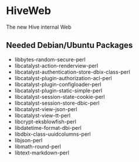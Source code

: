 # HiveWeb
The new Hive internal Web

## Needed Debian/Ubuntu Packages
* libbytes-random-secure-perl
* libcatalyst-action-renderview-perl
* libcatalyst-authentication-store-dbix-class-perl
* libcatalyst-plugin-authorization-acl-perl
* libcatalyst-plugin-configloader-perl
* libcatalyst-plugin-static-simple-perl
* libcatalyst-session-state-cookie-perl
* libcatalyst-session-store-dbic-perl
* libcatalyst-view-json-perl
* libcatalyst-view-tt-perl
* libcrypt-eksblowfish-perl
* libdatetime-format-dbi-perl
* libdbix-class-uuidcolumns-perl
* libjson-perl
* libmath-round-perl
* libtext-markdown-perl
